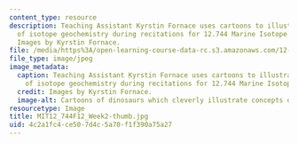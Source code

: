 ```yaml
---
content_type: resource
description: Teaching Assistant Kyrstin Fornace uses cartoons to illustrate concepts
  of isotope geochemistry during recitations for 12.744 Marine Isotope Chemistry.
  Images by Kyrstin Fornace.
file: /media/https%3A/open-learning-course-data-rc.s3.amazonaws.com/12-744-marine-isotope-chemistry-fall-2012/4c2a1fc4ce507d4c5a70f1f390a75a27_MIT12_744F12_Week2-thumb.jpg
file_type: image/jpeg
image_metadata:
  caption: Teaching Assistant Kyrstin Fornace uses cartoons to illustrate concepts
    of isotope geochemistry during recitations for 12.744 Marine Isotope Chemistry.
  credit: Images by Kyrstin Fornace.
  image-alt: Cartoons of dinosaurs which cleverly illustrate concepts of isotope geochemistry.
resourcetype: Image
title: MIT12_744F12_Week2-thumb.jpg
uid: 4c2a1fc4-ce50-7d4c-5a70-f1f390a75a27
---
```

